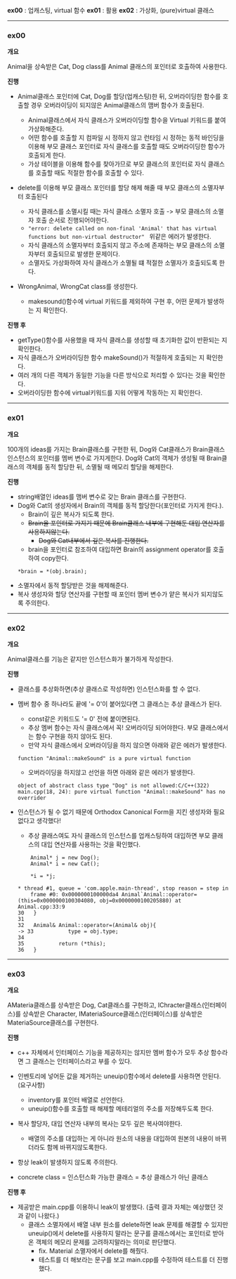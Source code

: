**ex00** : 업캐스팅, virtual 함수
**ex01** : 활용
**ex02** : 가상화, (pure)virtual 클래스

***

### ex00

**개요**

Animal을 상속받은 Cat, Dog class를 Animal 클래스의 포인터로 호출하여 사용한다.

**진행**

- Animal클래스 포인터에 Cat, Dog를 할당(업캐스팅)한 뒤, 오버라이딩한 함수를 호출할 경우 오버라이딩이 되지않은 Animal클래스의 맴버 함수가 호출된다.
	- Animal클래스에서 자식 클래스가 오버라이딩할 함수을 Virtual 키워드를 붙여 가상화해준다.
	- 어떤 함수를 호출할 지 컴파일 시 정하지 않고 런타임 시 정하는 동적 바인딩을 이용해 부모 클래스 포인터로 자식 클래스를 호출할 때도 오버라이딩한 함수가 호출되게 한다.
	- 가상 테이블을 이용해 함수를 찾아가므로 부모 클래스의 포인터로 자식 클래스를 호출할 때도 적절한 함수를 호출할 수 있다.

- delete를 이용해 부모 클래스 포인터를 할당 해제 해줄 때 부모 클래스의 소멸자부터 호출된다
	- 자식 클래스를 소멸시킬 때는 자식 클래스 소멸자 호출 -> 부모 클래스의 소멸자 호출 순서로 진행되어야한다.
	- ```"error: delete called on non-final 'Animal' that has virtual functions but non-virtual destructor" ```
	위같은 에러가 발생한다.
	- 자식 클래스의 소멸자부터 호출되지 않고 주소에 존재하는 부모 클래스의 소멸자부터 호출되므로 발생한 문제이다.
	- 소멸자도 가상화하여 자식 클래스가 소멸될 떄 적절한 소멸자가 호출되도록 한다.
- WrongAnimal, WrongCat class를 생성한다.
	- makesound()함수에 virtual 키워드를 제외하여 구현 후, 어떤 문제가 발생하는 지 확인한다.

**진행 후**

- getType()함수를 사용했을 때 자식 클래스를 생성할 때 초기화한 값이 반환되는 지 확인한다.
- 자식 클래스가 오버라이딩한 함수 makeSound()가 적절하게 호출되는 지 확인한다.
- 여러 개의 다른 객체가 동일한 기능을 다른 방식으로 처리할 수 있다는 것을 확인한다.
- 오버라이딩한 함수에 virtual키워드를 지워 어떻게 작동하는 지 확인한다.

***

### ex01

**개요**

100개의 ideas를 가지는 Brain클래스를 구현한 뒤, Dog와 Cat클래스가 Brain클래스 인스턴스의 포인터를 멤버 변수로 가지게한다.
Dog와 Cat의 객체가 생성될 때 Brain클래스의 객체를 동적 할당한 뒤, 소멸될 때 메모리 할당을 해제한다.

**진행**

- string배열인 ideas를 맴버 변수로 갖는 Brain 클래스를 구현한다.
- Dog와 Cat의 생성자에서 Brain의 객체를 동적 할당한다(포인터로 가지게 한다.).
	- Brain이 깊은 복사가 되도록 한다.
	- ~~Brain을 포인터로 가지기 때문에 Brain클래스 내부에 구현해둔 대입 연산자를 사용하지않는다.~~
		- ~~Dog와 Cat내부에서 깊은 복사를 진행한다.~~
	- brain을 포인터로 참조하여 대입하면 Brain의 assignment operator를 호출하여 copy한다.
	```
	*brain = *(obj.brain);
	```
- 소멸자에서 동적 할당받은 것을 해제해준다.
- 복사 생성자와 할당 연산자를 구현할 때 포인터 멤버 변수가 얕은 복사가 되지않도록 주의한다.

***

### ex02

**개요**

Animal클래스를 기능은 같지만 인스턴스화가 불가하게 작성한다.

**진행**

- 클래스를 추상화하면(추상 클래스로 작성하면) 인스턴스화를 할 수 없다.
- 멤버 함수 중 하나라도 끝에 '= 0'이 붙어있다면 그 클래스는 추상 클래스가 된다.
	- const같은 키워드도 '= 0' 전에 붙이면된다.
	- 추상 멤버 함수는 자식 클래스에서 꼭! 오버라이딩 되어야한다.
	부모 클래스에서는 함수 구현을 하지 않아도 된다.
	- 만약 자식 클래스에서 오버라이딩을 하지 않으면 아래와 같은 에러가 발생한다.
	```
	function "Animal::makeSound" is a pure virtual function
	```
	- 오버라이딩을 하지않고 선언을 하면 아래와 같은 에러가 발생한다.
	```
	object of abstract class type "Dog" is not allowed:C/C++(322)
	main.cpp(18, 24): pure virtual function "Animal::makeSound" has no overrider
	```
- 인스턴스가 될 수 없기 때문에 Orthodox Canonical Form을 지킨 생성자와 필요없다고 생각했다!
	- 추상 클래스여도 자식 클래스의 인스턴스를 업캐스팅하여 대입하면 부모 클래스의 대입 연산자를 사용하는 것을 확인했다.
	```
		Animal* j = new Dog();
		Animal* i = new Cat();

		*i = *j;
	```

	```
	* thread #1, queue = 'com.apple.main-thread', stop reason = step in
		frame #0: 0x0000000100000da4 Animal`Animal::operator=(this=0x0000000100304080, obj=0x0000000100205880) at Animal.cpp:33:9
	30   }
	31  
	32   Animal& Animal::operator=(Animal& obj){
	-> 33           type = obj.type;
	34  
	35           return (*this);
	36   }
	```

***

### ex03

**개요**

AMateria클래스를 상속받은 Dog, Cat클래스를 구현하고, IChracter클래스(인터페이스)를 상속받은 Character, IMateriaSource클래스(인터페이스)를 상속받은 MateriaSource클래스를 구현한다.

**진행**

- c++ 자체에서 인터페이스 기능을 제공하지는 않지만 멤버 함수가 모두 추상 함수라면 그 클래스는 인터페이스라고 부를 수 있다.

- 인벤토리에 넣어둔 값을 제거하는 uneuip()함수에서 delete를 사용하면 안된다.(요구사항)
	- inventory를 포인터 배열로 선언한다.
	- uneuip()함수를 호출할 때 해제할 메테리얼의 주소를 저장해두도록 한다.

- 복사 할당자, 대입 연산자 내부의 복사는 모두 깊은 복사여야한다.
	- 배열의 주소를 대입하는 게 아니라 원소의 내용을 대입하여 원본의 내용이 바뀌더라도 함께 바뀌지않도록한다.

- 항상 leak이 발생하지 않도록 주의한다.

- concrete class = 인스턴스화 가능한 클래스 = 추상 클래스가 아닌 클래스

**진행 후**

- 제공받은 main.cpp를 이용하니 leak이 발생했다. (출력 결과 자체는 예상했던 것과 같이 나왔다.)
	- 클래스 소멸자에서 배열 내부 원소를 delete하면 leak 문제를 해결할 수 있지만 uneuip()에서 delete를 사용하지 말라는 문구를 클래스에서는 포인터로 받아온 객체의 메모리 문제를 고려하지말라는 의미로 판단했다.
		- fix. Material 소멸자에서 delete를 해줬다.
		- 테스트를 더 해보라는 문구를 보고 main.cpp를 수정하여 테스트를 더 진행했다. 
